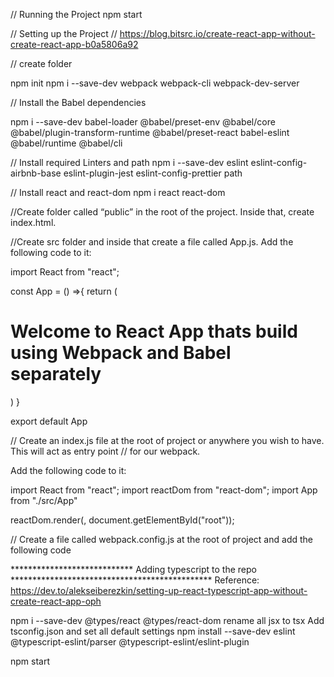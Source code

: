 // Running the Project
npm start



// Setting up the Project
// https://blog.bitsrc.io/create-react-app-without-create-react-app-b0a5806a92


// create folder

npm init
npm i --save-dev webpack webpack-cli webpack-dev-server

// Install the Babel dependencies

npm i --save-dev babel-loader @babel/preset-env @babel/core 
@babel/plugin-transform-runtime 
@babel/preset-react 
babel-eslint 
@babel/runtime
@babel/cli


// Install required Linters and path
npm i --save-dev eslint eslint-config-airbnb-base 
eslint-plugin-jest 
eslint-config-prettier
path


// Install react and react-dom
npm i react react-dom

//Create folder called “public” in the root of the project. Inside that, create index.html.

//Create src folder and inside that create a file called App.js. Add the following code to it:

import React from "react";

const App = () =>{
    return (
        <h1>
            Welcome to React App thats build using Webpack and Babel separately
        </h1>
    )
}

export default App


// Create an index.js file at the root of project or anywhere you wish to have. This will act as entry point // for our webpack.

Add the following code to it:

import React from "react";
import reactDom from "react-dom";
import App from "./src/App"

reactDom.render(<App />, document.getElementById("root"));

// Create a file called webpack.config.js at the root of project and add the following code


**************************** Adding typescript to the repo **********************************************
Reference: https://dev.to/alekseiberezkin/setting-up-react-typescript-app-without-create-react-app-oph


npm i --save-dev @types/react @types/react-dom
rename all jsx to tsx
Add tsconfig.json and set all default settings
npm install --save-dev eslint @typescript-eslint/parser @typescript-eslint/eslint-plugin


npm start